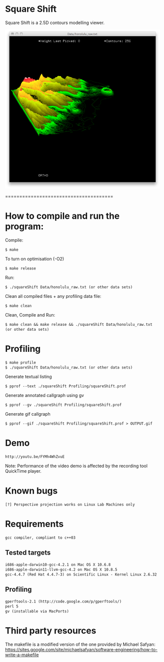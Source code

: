 # Square Shift

Square Shift is a 2.5D contours modelling viewer. 

![alt text](https://github.com/sic2/MarchingSquares/blob/master/Other/example.png?raw=true "Honolulu")

======================================

# How to compile and run the program:

Compile:

	$ make

To turn on optimisation (-O2)

	$ make release

Run:

	$ ./squareShift Data/honolulu_raw.txt (or other data sets)

Clean all compiled files + any profiling data file:

	$ make clean

Clean, Compile and Run:

	$ make clean && make release && ./squareShift Data/honolulu_raw.txt (or other data sets)

# Profiling

	$ make profile
	$ ./squareShift Data/honolulu_raw.txt (or other data sets)

Generate textual listing

	$ pprof --text ./squareShift Profiling/squareShift.prof

Generate annotated callgraph using gv

	$ pprof --gv ./squareShift Profiling/squareShift.prof

Generate gif callgraph
	
	$ pprof --gif ./squareShift Profiling/squareShift.prof > OUTPUT.gif

# Demo

	http://youtu.be/FYMh4WhZvuE 

Note:
	Performance of the video demo is affected by the recording tool QuickTime player.

# Known bugs

	[?] Perspective projection works on Linux Lab Machines only

# Requirements

	gcc compiler, compliant to c++03

## Tested targets
	i686-apple-darwin10-gcc-4.2.1 on Mac OS X 10.6.8
	i686-apple-darwin11-llvm-gcc-4.2 on Mac OS X 10.8.5
	gcc-4.4.7 (Red Hat 4.4.7-3) on Scientific Linux - Kernel Linux 2.6.32

## Profiling

	gperftools-2.1 (http://code.google.com/p/gperftools/)
	perl 5
	gv (installable via MacPorts)


# Third party resources

The makefile is a modified version of the one provided by Michael Safyan:
	https://sites.google.com/site/michaelsafyan/software-engineering/how-to-write-a-makefile

